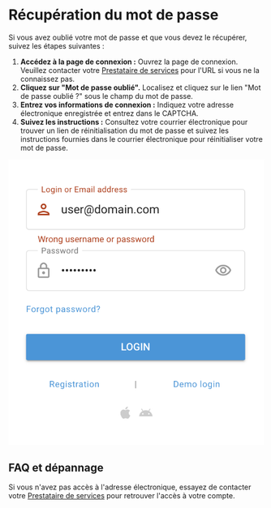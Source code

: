 # Récupération du mot de passe

Si vous avez oublié votre mot de passe et que vous devez le récupérer, suivez les étapes suivantes :

1. **Accédez à la page de connexion :** Ouvrez la page de connexion. Veuillez contacter votre [Prestataire de services](../demarrage-rapide/prestataire-de-services.md) pour l'URL si vous ne la connaissez pas.
2. **Cliquez sur "Mot de passe oublié".** Localisez et cliquez sur le lien "Mot de passe oublié ?" sous le champ du mot de passe.
3. **Entrez vos informations de connexion :** Indiquez votre adresse électronique enregistrée et entrez dans le CAPTCHA.
4. **Suivez les instructions :** Consultez votre courrier électronique pour trouver un lien de réinitialisation du mot de passe et suivez les instructions fournies dans le courrier électronique pour réinitialiser votre mot de passe.

![image-20240718-181310.png](attachments/image-20240718-181310.png)

## FAQ et dépannage

Si vous n'avez pas accès à l'adresse électronique, essayez de contacter votre [Prestataire de services](../demarrage-rapide/prestataire-de-services.md) pour retrouver l'accès à votre compte.